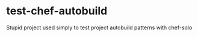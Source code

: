 test-chef-autobuild
===================

Stupid project used simply to test project autobuild patterns with chef-solo